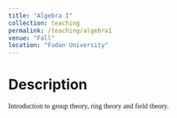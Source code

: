 ```yaml
---
title: "Algebra I"
collection: teaching
permalink: /teaching/algebra1
venue: "Fall"
location: "Fudan University"
---
```


Description
=====
<font face="Times New Roman">Introduction to group theory, ring theory and field theory. </font>
